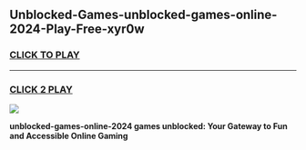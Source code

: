 
## Unblocked-Games-unblocked-games-online-2024-Play-Free-xyr0w
<h3>
<a href="https://premium76.site?title=unblocked-games-online-2024&ref=23A">CLICK TO PLAY</a></h3>
<hr>

<h3>
<a href="https://premium76.site?title=unblocked-games-online-2024&ref=23A">CLICK 2 PLAY</a>
  
</h3>

<a href="https://premium76.site?title=unblocked-games-online-2024&ref=23A"><img src="https://clearcache.store/games.png"></a>


**unblocked-games-online-2024 games unblocked: Your Gateway to Fun and Accessible Online Gaming**
